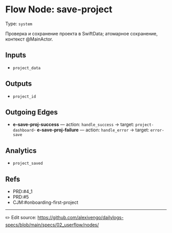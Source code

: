# Flow Node: save-project

Type: `system`

Проверка и сохранение проекта в SwiftData; атомарное сохранение, контекст @MainActor.

## Inputs
- `project_data`

## Outputs
- `project_id`

## Outgoing Edges
- **e-save-proj-success** — action: `handle_success` → target: `project-dashboard`- **e-save-proj-failure** — action: `handle_error` → target: `error-save`

## Analytics
- `project_saved`

## Refs
- PRD:#4_1
- PRD:#5
- CJM:#onboarding-first-project

---
✏️ Edit source: https://github.com/alexivengo/dailylogs-specs/blob/main/specs/02_userflow/nodes/